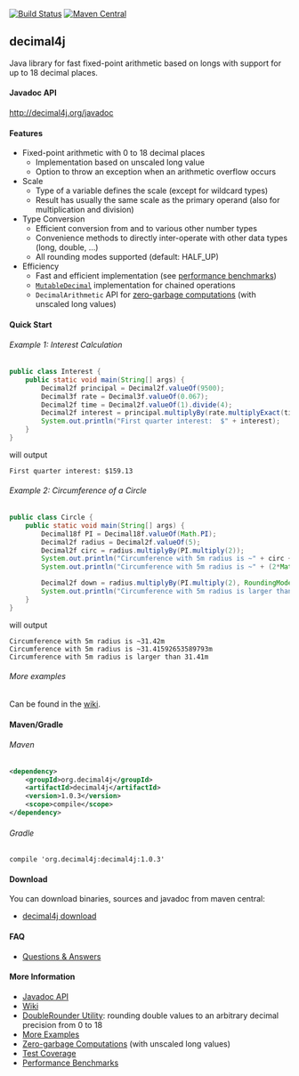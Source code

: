 [![Build Status](https://travis-ci.org/tools4j/decimal4j.svg?branch=master)](https://travis-ci.org/tools4j/decimal4j)
[![Maven Central](https://maven-badges.herokuapp.com/maven-central/org.decimal4j/decimal4j/badge.svg)](https://maven-badges.herokuapp.com/maven-central/org.decimal4j/decimal4j)

## decimal4j
Java library for fast fixed-point arithmetic based on longs with support for up to 18 decimal places.

#### Javadoc API
http://decimal4j.org/javadoc

#### Features
 - Fixed-point arithmetic with 0 to 18 decimal places
   - Implementation based on unscaled long value
   - Option to throw an exception when an arithmetic overflow occurs
 - Scale
   - Type of a variable defines the scale (except for wildcard types)
   - Result has usually the same scale as the primary operand (also for multiplication and division)
 - Type Conversion
   - Efficient conversion from and to various other number types
   - Convenience methods to directly inter-operate with other data types (long, double, ...)
   - All rounding modes supported (default: HALF_UP)
 - Efficiency
   - Fast and efficient implementation (see [performance benchmarks](https://github.com/tools4j/decimal4j/wiki/Performance))
   - [`MutableDecimal`](https://github.com/tools4j/decimal4j/wiki/Examples#example-3-mean-and-standard-deviation-with-mutabledecimal) implementation for chained operations
   - `DecimalArithmetic`  API for [zero-garbage computations](https://github.com/tools4j/decimal4j/wiki/DecimalArithmetic-API) (with unscaled long values)

#### Quick Start

###### Example 1: Interest Calculation
```java
public class Interest {
	public static void main(String[] args) {
		Decimal2f principal = Decimal2f.valueOf(9500);
		Decimal3f rate = Decimal3f.valueOf(0.067);
		Decimal2f time = Decimal2f.valueOf(1).divide(4);
		Decimal2f interest = principal.multiplyBy(rate.multiplyExact(time));
		System.out.println("First quarter interest:  $" + interest);
	}
}
```

will output
```
First quarter interest: $159.13
```

###### Example 2: Circumference of a Circle
```java
public class Circle {
	public static void main(String[] args) {
		Decimal18f PI = Decimal18f.valueOf(Math.PI);
		Decimal2f radius = Decimal2f.valueOf(5);
		Decimal2f circ = radius.multiplyBy(PI.multiply(2));
		System.out.println("Circumference with 5m radius is ~" + circ + "m");
		System.out.println("Circumference with 5m radius is ~" + (2*Math.PI * 5) + "m");

		Decimal2f down = radius.multiplyBy(PI.multiply(2), RoundingMode.DOWN);
		System.out.println("Circumference with 5m radius is larger than " + down + "m");
	}
}
```

will output
```
Circumference with 5m radius is ~31.42m
Circumference with 5m radius is ~31.41592653589793m
Circumference with 5m radius is larger than 31.41m
```

###### More examples
Can be found in the [wiki](https://github.com/tools4j/decimal4j/wiki/Examples).

#### Maven/Gradle

###### Maven
```xml
<dependency>
	<groupId>org.decimal4j</groupId>
	<artifactId>decimal4j</artifactId>
	<version>1.0.3</version>
	<scope>compile</scope>
</dependency>
```

###### Gradle
```
compile 'org.decimal4j:decimal4j:1.0.3'
```

#### Download
You can download binaries, sources and javadoc from maven central:
* [decimal4j download](http://search.maven.org/#artifactdetails%7Corg.decimal4j%7Cdecimal4j%7C1.0.3%7Cjar)

#### FAQ
* [Questions & Answers](https://github.com/tools4j/decimal4j/issues?utf8=%E2%9C%93&q=is%3Aissue+label%3Aquestion)

#### More Information
* [Javadoc API](http://decimal4j.org/javadoc)
* [Wiki](https://github.com/tools4j/decimal4j/wiki)
* [DoubleRounder Utility](https://github.com/tools4j/decimal4j/wiki/DoubleRounder-Utility): rounding double values to an arbitrary decimal precision from 0 to 18
* [More Examples](https://github.com/tools4j/decimal4j/wiki/Examples)
* [Zero-garbage Computations](https://github.com/tools4j/decimal4j/wiki/DecimalArithmetic-API) (with unscaled long values)
* [Test Coverage](https://github.com/tools4j/decimal4j/wiki/Test-Coverage)
* [Performance Benchmarks](https://github.com/tools4j/decimal4j/wiki/Performance)
